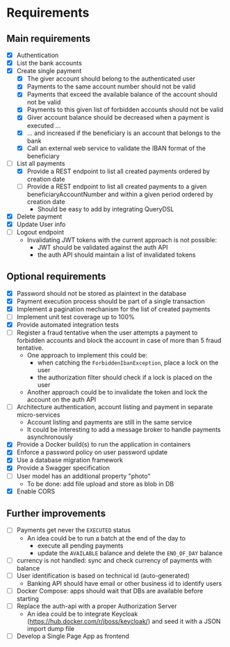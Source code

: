# Requirements

## Main requirements

- [x] Authentication
- [x] List the bank accounts
- [x] Create single payment
  - [x] The giver account should belong to the authenticated user
  - [x] Payments to the same account number should not be valid
  - [x] Payments that exceed the available balance of the account should not be valid
  - [x] Payments to this given list of forbidden accounts should not be valid
  - [x] Giver account balance should be decreased when a payment is executed ...
  - [x] ... and increased if the beneficiary is an account that belongs to the bank
  - [x] Call an external web service to validate the IBAN format of the beneficiary
- [ ] List all payments
  - [x] Provide a REST endpoint to list all created payments ordered by creation date
  - [ ] Provide a REST endpoint to list all created payments to a given beneficiaryAccountNumber and within a given period ordered by creation date
    - Should be easy to add by integrating QueryDSL
- [x] Delete payment
- [x] Update User info
- [ ] Logout endpoint
  - Invalidating JWT tokens with the current approach is not possible:
    - JWT should be validated against the auth API
    - the auth API should maintain a list of invalidated tokens 

## Optional requirements

- [x] Password should not be stored as plaintext in the database
- [x] Payment execution process should be part of a single transaction
- [x] Implement a pagination mechanism for the list of created payments
- [ ] Implement unit test coverage up to 100%
- [x] Provide automated integration tests
- [ ] Register a fraud tentative when the user attempts a payment to forbidden accounts and block the account in case of more than 5 fraud tentative.
  - One approach to implement this could be:
    - when catching the `ForbiddenIbanException`, place a lock on the user
    - the authorization filter should check if a lock is placed on the user
  - Another approach could be to invalidate the token and lock the account on the auth API
- [ ] Architecture authentication, account listing and payment in separate micro-services
  - Account listing and payments are still in the same service
  - It could be interesting to add a message broker to handle payments asynchronously
- [x] Provide a Docker build(s) to run the application in containers
- [x] Enforce a password policy on user password update
- [x] Use a database migration framework
- [x] Provide a Swagger specification
- [ ] User model has an additional property "photo"
  - To be done: add file upload and store as blob in DB
- [x] Enable CORS

## Further improvements

- [ ] Payments get never the `EXECUTED` status
  - An idea could be to run a batch at the end of the day to
    - execute all pending payments
    - update the `AVAILABLE` balance and delete the `END_OF_DAY` balance
- [ ] currency is not handled: sync and check currency of payments with balance
- [ ] User identification is based on technical id (auto-generated)
  - Banking API should have email or other business id to identify users
- [ ] Docker Compose: apps should wait that DBs are available before starting
- [ ] Replace the auth-api with a proper Authorization Server
  - An idea could be to integrate Keycloak (<https://hub.docker.com/r/jboss/keycloak/>) and seed it with a JSON import dump file
- [ ] Develop a Single Page App as frontend
